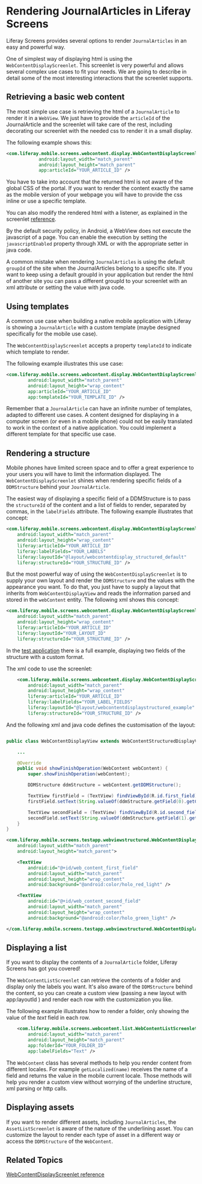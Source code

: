 # Rendering JournalArticles in Liferay Screens [](id=rendering-journal-articles)

Liferay Screens provides several options to render `JournalArticles` in an easy and powerful way.

One of simplest way of displaying html is using the `WebContentDisplayScreenlet`. This screenlet is very powerful and allows several complex use cases to fit your needs. We are going to describe in detail some of the most interesting interactions that the screenlet supports.

## Retrieving a basic web content

The most simple use case is retrieving the html of a `JournalArticle` to render it in a `WebView`. We just have to provide the `articleId` of the JournalArticle and the screenlet will take care of the rest, including decorating our screenlet with the needed css to render it in a small display.

The following example shows this:

```xml
<com.liferay.mobile.screens.webcontent.display.WebContentDisplayScreenlet
			android:layout_width="match_parent"
			android:layout_height="match_parent"
			app:articleId="YOUR_ARTICLE_ID" />
```

You have to take into account that the returned html is not aware of the global CSS of the portal. If you want to render the content exactly the same as the mobile version of your webpage you will have to provide the css inline or use a specific template.

You can also modify the rendered html with a listener, as explained in the screenlet [reference](/develop/reference/-/knowledge_base/6-2/webcontentdisplayscreenlet-for-android).

By the default security policy, in Android, a WebView does not execute the javascript of a page. You can enable the execution by setting the `javascriptEnabled` property through XML or with the appropriate setter in java code.

A common mistake when rendering `JournalArticles` is using the default `groupId` of the site when the JournalArticles belong to a specific site. If you want to keep using a default groupId in your application but render the html of another site you can pass a different groupId to your screenlet with an xml attribute or setting the value with java code.

## Using templates

A common use case when building a native mobile application with Liferay is showing a `JournalArticle` with a custom template (maybe designed specifically for the mobile use case). 

The `WebContentDisplayScreenlet` accepts a property `templateId` to indicate which template to render.

The following example illustrates this use case:

```xml
<com.liferay.mobile.screens.webcontent.display.WebContentDisplayScreenlet
		android:layout_width="match_parent"
		android:layout_height="wrap_content"
		app:articleId="YOUR_ARTICLE_ID"
		app:templateId="YOUR_TEMPLATE_ID" />
```

Remember that a `JournalArticle` can have an infinite number of templates, adapted to different use cases. A content designed for displaying in a computer screen (or even in a mobile phone) could not be easily translated to work in the context of a native application. You could implement a different template for that specific use case.

## Rendering a structure

Mobile phones have limited screen space and to offer a great experience to your users you will have to limit the information displayed. The `WebContentDisplayScreenlet` shines when rendering specific fields of a `DDMStructure` behind your `JournalArticle`.

The easiest way of displaying a specific field of a DDMStructure is to pass the `structureId` of the content and a list of fields to render, separated by commas, in the `labelFields` attribute. The following example illustrates that concept:

```xml
<com.liferay.mobile.screens.webcontent.display.WebContentDisplayScreenlet
	android:layout_width="match_parent"
	android:layout_height="wrap_content"
	liferay:articleId="YOUR_ARTICLE_ID"
	liferay:labelFields="YOUR_LABELS"
	liferay:layoutId="@layout/webcontentdisplay_structured_default"
	liferay:structureId="YOUR_STRUCTURE_ID" />
```

But the most powerful way of using the `WebContentDisplayScreenlet` is to supply your own layout and render the `DDMStructure` and the values with the appearance you want. To do that, you just have to supply a layout that inherits from `WebContentDisplayView` and reads the information parsed and stored in the `webContent` entity. The following xml shows this concept:

```xml
<com.liferay.mobile.screens.webcontent.display.WebContentDisplayScreenlet
	android:layout_width="match_parent"
	android:layout_height="wrap_content"
	liferay:articleId="YOUR_ARTICLE_ID"
	liferay:layoutId="YOUR_LAYOUT_ID"
	liferay:structureId="YOUR_STRUCTURE_ID" />
```

In the [test application](https://github.com/liferay/liferay-screens/tree/develop/android/samples/test-app) there is a full example, displaying two fields of the structure with a custom format. 

The xml code to use the screenlet:

```xml
	<com.liferay.mobile.screens.webcontent.display.WebContentDisplayScreenlet
		android:layout_width="match_parent"
		android:layout_height="wrap_content"
		liferay:articleId="YOUR_ARTICLE_ID"
		liferay:labelFields="YOUR_LABEL_FIELDS"
		liferay:layoutId="@layout/webcontentdisplaystructured_example"
		liferay:structureId="YOUR_STRUCTURE_ID" />
```

And the following xml and java code defines the customisation of the layout:

```java

public class WebContentDisplayView extends WebContentStructuredDisplayView {

	...

	@Override
	public void showFinishOperation(WebContent webContent) {
		super.showFinishOperation(webContent);

		DDMStructure ddmStructure = webContent.getDDMStructure();

		TextView firstField = (TextView) findViewById(R.id.first_field);
		firstField.setText(String.valueOf(ddmStructure.getField(0).getCurrentValue()));

		TextView secondField = (TextView) findViewById(R.id.second_field);
		secondField.setText(String.valueOf(ddmStructure.getField(1).getCurrentValue()));
	}
}
```

```xml
<com.liferay.mobile.screens.testapp.webviewstructured.WebContentDisplayView xmlns:android="http://schemas.android.com/apk/res/android"
	android:layout_width="match_parent"
	android:layout_height="match_parent">

	<TextView
		android:id="@+id/web_content_first_field"
		android:layout_width="match_parent"
		android:layout_height="wrap_content"
		android:background="@android:color/holo_red_light" />

	<TextView
		android:id="@+id/web_content_second_field"
		android:layout_width="match_parent"
		android:layout_height="wrap_content"
		android:background="@android:color/holo_green_light" />

</com.liferay.mobile.screens.testapp.webviewstructured.WebContentDisplayView>

```

## Displaying a list

If you want to display the contents of a `JournalArticle` folder, Liferay Screens has got you covered!

The `WebContentListScreenlet` can retrieve the contents of a folder and display only the labels you want. It's also aware of the `DDMStructure` behind the content, so you can create a custom view (passing a new layout with app:layoutId ) and render each row with the customization you like.

The following example illustrates how to render a folder, only showing the value of the *text* field in each row.

```xml
	<com.liferay.mobile.screens.webcontent.list.WebContentListScreenlet
		android:layout_width="match_parent"
		android:layout_height="match_parent"
		app:folderId="YOUR_FOLDER_ID"
		app:labelFields="Text" />
```

The `WebContent` class has several methods to help you render content from different locales. For example `getLocalized(name)` receives the name of a field and returns the value in the mobile current locale. Those methods will help you render a custom view without worrying of the underline structure, xml parsing or http calls.

## Displaying assets

If you want to render different assets, including `JournalArticles`, the `AssetListScreenlet` is aware of the nature of the underlining asset. You can customize the layout to render each type of asset in a different way or access the `DDMStructure` of the `WebContent`.


## Related Topics [](id=related-topics)

[WebContentDisplayScreenlet reference](/develop/reference/-/knowledge_base/6-2/webcontentdisplayscreenlet-for-android)